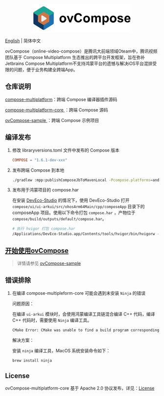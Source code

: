 <p align="center">
    <img alt="ovCompose Logo" src="img/ovCompose.svg" />
</p>

[English](README_ovCompose_en.md) | 简体中文


ovCompose（online-video-compose）是腾讯大前端领域Oteam中，腾讯视频团队基于 Compose Multiplatform 生态推出的跨平台开发框架，旨在弥补Jetbrains Compose Multiplatform不支持鸿蒙平台的遗憾与解决iOS平台混排受限的问题，便于业务构建全跨端App。

## 仓库说明

[compose-multiplatform](https://github.com/Tencent-TDS/KuiklyBase-platform/tree/main/compose-multiplatform)：跨端 Compose 编译器插件源码

[compose-multiplatform-core ](https://github.com/Tencent-TDS/ovCompose-multiplatform-core)：跨端 Compose 源码

[ovCompose-sample ](https://github.com/Tencent-TDS/ovCompose-sample)：跨端 Compose 示例项目



## 编译发布

1. 修改 libraryversions.toml 文件中发布的 Compose 版本

   ```toml
   COMPOSE = "1.6.1-dev-xxx"
   ```

   

2. 发布跨端 Compose 到本地

   ```bash
   ./gradlew :mpp:publishComposeJbToMavenLocal -Pcompose.platforms=android,ohosArm64,uikit
   ```

   

3. 发布用于鸿蒙项目的 compose.har

   在安装 [DevEco-Studio](https://developer.huawei.com/consumer/cn/deveco-studio/) 的情况下，使用 DevEco-Studio 打开 `compose/ui/ui-arkui/src/ohosArm64Main/cpp/composeApp` 目录下的 composeApp 项目。使用以下命令打包 `compose.har` ，产物位于 `compose/build/outputs/default/compose.har`。

   ```bash
   # 执行 hvigor 打包 compose.har
   /Applications/DevEco-Studio.app/Contents/tools/hvigor/bin/hvigorw --mode module -p product -p module=compose assembleHar
   ```
   
## [开始使用ovCompose](https://github.com/Tencent-TDS/ovCompose-sample)

> 详情请参见 [ovCompose-sample](https://github.com/Tencent-TDS/ovCompose-sample)


## 错误排除

1. 在编译 compose-multipleform-core 可能会遇到未安装 `Ninja` 的错误

   问题原因：

   在编译 `ui-arkui` 模块时，会使用鸿蒙编译工具链混合编译 C++ 代码，编译 C++ 代码时，需要使用 `Ninja` 编译工具。

   ```bash
   CMake Error: CMake was unable to find a build program corresponding to "Ninja".  CMAKE_MAKE_PROGRAM is not set.  You probably need to select a different build tool.
   ```

   解决方案：

   安装 `ninja` 编译工具，MacOS 系统安装命令如下：

   ```bash
   brew install ninja
   ```

## License
ovCompose-multiplatform-core 基于 Apache 2.0 协议发布，详见：[License](License_ovCompose-multiplatform-core.txt)